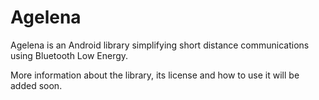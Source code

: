 # Agelena

Agelena is an Android library simplifying short distance communications using Bluetooth Low Energy.

More information about the library, its license and how to use it will be added soon.

